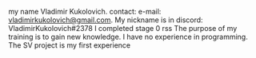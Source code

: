 my name Vladimir Kukolovich.
contact: e-mail: vladimirkukolovich@gmail.com.
My nickname is in discord: VladimirKukolovich#2378
I completed stage 0 rss
The purpose of my training is to gain new knowledge. I have no experience in programming. The SV project is my first experience
